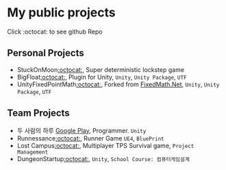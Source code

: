 # My public projects
Click :octocat: to see github Repo

## Personal Projects
- StuckOnMoon[:octocat:](https://github.com/Yukinyaa/StuckOnMoon), Super deterministic lockstep game
- BigFloat[:octocat:](https://github.com/Yukinyaa/BigFloat), Plugin for Unity, `Unity`, `Unity Package`, `UTF`
- UnityFixedPointMath[:octocat:](https://github.com/Yukinyaa/UnityFixedPointMath), Forked from [FixedMath.Net](https://github.com/asik/FixedMath.Net), `Unity`, `Unity Package`, `UTF`
## Team Projects
- 두 사람의 하루 [Google Play](https://play.google.com/store/apps/details?id=com.sepiagames.haru&hl=ko&gl=US), Programmer. `Unity`
- Runnessance[:octocat:](https://github.com/Yukinyaa/Runnessance), Runner Game `UE4`, `BluePrint`
- Lost Campus[:octocat:](https://github.com/Yukinyaa/LostCampus), Multiplayer TPS Survival game, `Project Management`
- DungeonStartup[:octocat:](https://github.com/Yukinyaa/DungeonStartup), `Unity`, `School Course: 컴퓨터게임설계`
